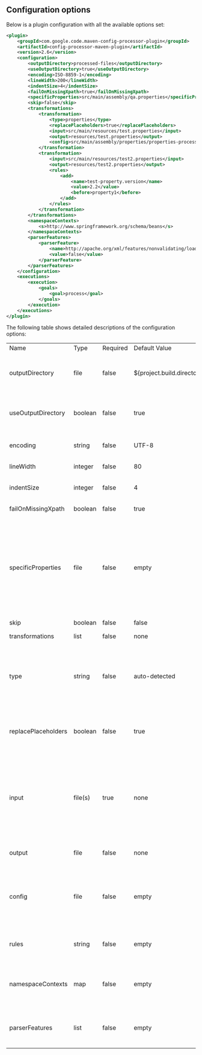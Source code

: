 ## Configuration options
Below is a plugin configuration with all the available options set:

```xml
<plugin>
    <groupId>com.google.code.maven-config-processor-plugin</groupId>
    <artifactId>config-processor-maven-plugin</artifactId>
    <version>2.6</version>
    <configuration>
        <outputDirectory>processed-files</outputDirectory>
        <useOutputDirectory>true</useOutputDirectory>
        <encoding>ISO-8859-1</encoding>
        <lineWidth>200</lineWidth>
        <indentSize>4</indentSize>
        <failOnMissingXpath>true</failOnMissingXpath>
        <specificProperties>src/main/assembly/qa.properties</specificProperties>
        <skip>false</skip>
        <transformations>
            <transformation>
                <type>properties</type>
                <replacePlaceholders>true</replacePlaceholders>
                <input>src/main/resources/test.properties</input>
                <output>resources/test.properties</output>
                <config>src/main/assembly/properties/properties-processing.xml</config>
            </transformation>
            <transformation>
                <input>src/main/resources/test2.properties</input>
                <output>resources/test2.properties</output>
                <rules>
                    <add>
                        <name>test-property.version</name>
                        <value>2.2</value>
                        <before>property1</before>
                    </add>
                </rules>
            </transformation>
        </transformations>
        <namespaceContexts>
            <s>http://www.springframework.org/schema/beans</s>
        </namespaceContexts>
        <parserFeatures>
            <parserFeature>
                <name>http://apache.org/xml/features/nonvalidating/load-external-dtd</name>
                <value>false</value>
            </parserFeature>
        </parserFeatures>
    </configuration>
    <executions>
        <execution>
            <goals>
                <goal>process</goal>
            </goals>
        </execution>
    </executions>
</plugin>
```

The following table shows detailed descriptions of the configuration options:
<table>
  <tr>
    <td>Name</td>
    <td>Type</td>
    <td>Required</td>
    <td>Default Value</td>
    <td>Description</td>
  </tr>
  <tr>
    <td>outputDirectory</td>
    <td>file</td>
    <td>false</td>
    <td>${project.build.directory}</td>
    <td>Output directory of processed files, all output will be relative to this directory unless useOutputDirectory is set to false</td>
  </tr>
  <tr>
    <td>useOutputDirectory</td>
    <td>boolean</td>
    <td>false</td>
    <td>true</td>
    <td>Specify if you want to output all files in directories relative to outputDirectory. Ignore outputDirectory completely if false</td>
  </tr>
  <tr>
    <td>encoding</td>
    <td>string</td>
    <td>false</td>
    <td>UTF-8</td>
    <td>Encoding to use when generating files resulting of the processing</td>
  </tr>
  <tr>
    <td>lineWidth</td>
    <td>integer</td>
    <td>false</td>
    <td>80</td>
    <td>Line width to use when formatting XML output files</td>
  </tr>
  <tr>
    <td>indentSize</td>
    <td>integer</td>
    <td>false</td>
    <td>4</td>
    <td>Number of whitespaces to use when formatting XML output files</td>
  </tr>
  <tr>
    <td>failOnMissingXpath</td>
    <td>boolean</td>
    <td>false</td>
    <td>true</td>
    <td>Indicates whether to fail when XML elements are not found</td>
  </tr>
  <tr>
    <td>specificProperties</td>
    <td>file</td>
    <td>false</td>
    <td>empty</td>
    <td>File to load additional properties from when replacing placeholders of output files. Useful to keep properties for different environments in files specific to each one. Maven/Ant environment properties always take precedence when resolving placeholders. Not supported by Maven 3.x or later, you have to use the properties section of your pom.xml file</td>
  </tr>
  <tr>
    <td>skip</td>
    <td>boolean</td>
    <td>false</td>
    <td>false</td>
    <td>Disables plugin execution</td>
  </tr>
  <tr>
    <td>transformations</td>
    <td>list</td>
    <td>false</td>
    <td>none</td>
    <td>List of files to process with one transformation per file</td>
  </tr>
  <tr>
    <td>type</td>
    <td>string</td>
    <td>false</td>
    <td>auto-detected</td>
    <td>Type of the file being processed. Possible values are: xml, properties. The plugin will try to auto-detect the file type looking for known file name extensions such as .properties for properties files and .xml for XML files</td>
  </tr>
  <tr>
    <td>replacePlaceholders</td>
    <td>boolean</td>
    <td>false</td>
    <td>true</td>
    <td>Specify if you want the plugin to replace text fragments in the form ${} on transformation configuration files using maven/ant environment and specific properties</td>
  </tr>
  <tr>
    <td>input</td>
    <td>file(s)</td>
    <td>true</td>
    <td>none</td>
    <td>Input file(s) to process. It can be a file relative to the project, a URL of a protocol supported by maven like http, jar or a file in the classpath of the plugin made available declaring its jar as a dependency of the plugin. Since version 2.1, it may also be an ant-style pattern to specify a set of files, example: src/main/resources/*.properties</td>
  </tr>
  <tr>
    <td>output</td>
    <td>file</td>
    <td>false</td>
    <td>none</td>
    <td>Output file to generate when processing. If not set, input file will be overwritten</td>
  </tr>
  <tr>
    <td>config</td>
    <td>file</td>
    <td>false</td>
    <td>empty</td>
    <td>Rules configuration file to use when processing the input file. It can be a file relative to the project, a URL supported by maven like HTTP or jar or a file in the classpath of the plugin made available declaring its jar as a dependency of the plugin</td>
  </tr>
  <tr>
    <td>rules</td>
    <td>string</td>
    <td>false</td>
    <td>empty</td>
    <td>Transformation rules can be defined here so you don't have to create a new file to configure them</td>
  </tr>
  <tr>
    <td>namespaceContexts</td>
    <td>map</td>
    <td>false</td>
    <td>empty</td>
    <td>Mapping in the form: identifier => URL of XML namespace. Used when querying namespaced XML files such as spring bean configuration files using XPath</td>
  </tr>
  <tr>
    <td>parserFeatures</td>
    <td>list</td>
    <td>false</td>
    <td>empty</td>
    <td>List of XML parser features to activate/deactivate. The example configures the parser to ignore external DTDs completely</td>
  </tr>
</table>
